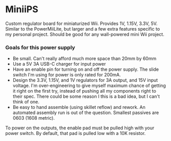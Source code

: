 # MiniiPS
Custom regulator board for miniaturized Wii. Provides 1V, 1.15V, 3.3V, 5V. Similar to the PowerMiiLite, but larger and a few extra features specific to my personal project. Should be good for any wall-powered mini Wii project.

### Goals for this power supply
* Be small. Can't really afford much more space than 20mm by 60mm
* Use a 5V 3A USB-C charger for input power
* Have an enable pin for turning on and off the power supply. The slide switch I'm using for power is only rated for 200mA.
* Design the 3.3V, 1.15V, and 1V regulators for 3A output, and 15V input voltage. I'm over-engineering to give myself maximum chance of getting it right on the first try, instead of pushing all my components right to their spec. There could be some reason I this is a bad idea, but I can't think of one.
* Be easy to hand assemble (using skillet reflow) and rework. An automated assembly run is out of the question. Smallest passives are 0603 (1608 metric).

To power on the outputs, the enable pad must be pulled high with your power switch. By default, that pad is pulled low with a 10K resistor.